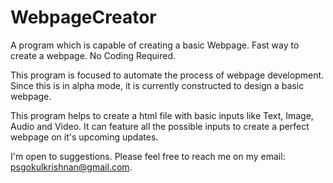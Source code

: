 # WebpageCreator
A program which is capable of creating a basic Webpage. 
Fast way to create a webpage. No Coding Required. 

This program is focused to automate the process of webpage development. 
Since this is in alpha mode, it is currently constructed to design a basic webpage. 

This program helps to create a html file with basic inputs like Text, Image, Audio and Video. It can feature all the possible inputs to create a perfect webpage on it's upcoming updates. 

I'm open to suggestions. Please feel free to reach me on my email: psgokulkrishnan@gmail.com. 
